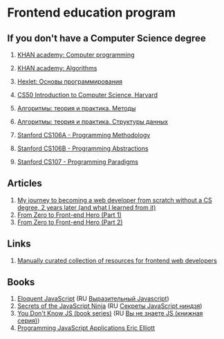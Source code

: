 # Frontend education program

## If you don't have a Computer Science degree

1. [KHAN academy: Computer programming](https://www.khanacademy.org/computing/computer-programming)
2. [KHAN academy: Algorithms](https://www.khanacademy.org/computing/computer-science/algorithms)
3. [Hexlet: Основы программирования](https://ru.hexlet.io/courses/programming-basics)
4. [CS50 Introduction to Computer Science, Harvard](https://cs50.harvard.edu/lectures)
5. [Алгоритмы: теория и практика. Методы](https://stepik.org/course/Алгоритмы-теория-и-практика-Методы-217/)

6. [Алгоритмы: теория и практика. Структуры данных](https://stepik.org/course/Алгоритмы-теория-и-практика-Структуры-данных-1547)

7. [Stanford CS106A - Programming Methodology](https://see.stanford.edu/Course/CS106A)

8. [Stanford CS106B - Programming Abstractions](https://see.stanford.edu/Course/CS106B)

9. [Stanford CS107 - Programming Paradigms](https://see.stanford.edu/Course/CS107)

## Articles

1. [My journey to becoming a web developer from scratch without a CS degree, 2 years later \(and what I learned from it\)](https://medium.com/@sgarcia.dev/my-journey-to-becoming-a-web-developer-from-scratch-without-a-cs-degree-2-years-later-and-what-i-4a7fd2ff5503#.90852uuvi)
2. [From Zero to Front-end Hero \(Part 1\)](https://medium.freecodecamp.com/from-zero-to-front-end-hero-part-1-7d4f7f0bff02#.1u9gcsimw)
3. [From Zero to Front-end Hero \(Part 2\)](https://medium.freecodecamp.com/from-zero-to-front-end-hero-part-2-adfa4824da9b#.ocsp82bv0)

## Links

1. [Manually curated collection of resources for frontend web developers](https://github.com/dypsilon/frontend-dev-bookmarks)

## Books

1. [Eloquent JavaScript](http://eloquentjavascript.net/) \(RU [Выразительный Javascript](https://karmazzin.gitbooks.io/eloquentjavascript_ru/content/)\)
2. [Secrets of the JavaScript Ninja](https://www.amazon.com/Secrets-JavaScript-Ninja-John-Resig/dp/193398869X) \(RU [Секреты JavaScript ниндзя](http://www.ozon.ru/context/detail/id/22421421/)\)
3. [You Don't Know JS \(book series\)](https://github.com/getify/You-Dont-Know-JS) \(RU [Вы не знаете JS \(книжная серия\)](https://github.com/azat-io/you-dont-know-js-ru)\)
4. [Programming JavaScript Applications Eric Elliott](http://chimera.labs.oreilly.com/books/1234000000262/index.html)



